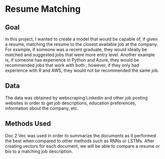 # Resume Matching

## Goal

In this project, I wanted to create a model that would be capable of, if given a resume, matching the resume to the closest available job at the company. For example, if someone was a recent graduate, they would ideally be matched and suggested jobs that were more entry level. Another example is, if someone has experience in Python and Azure, they would be recommended jobs that work with both ; however, if they only had experience with R and AWS, they would not be recommended the same job.

## Data
The data was obtained by webscraping Linkedin and other job posting websites in order to get job descriptions, education preferences, information about the company, etc.

## Methods Used

Doc 2 Vec was used in order to summarize the documents as it performed the best when compared to other methods such as RNNs or LSTMs. After creating vectors for each document, we will be able to compare a resume or bio to a matching job description.
